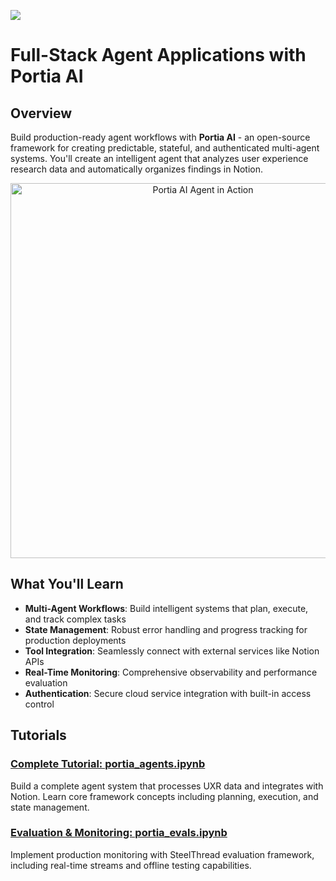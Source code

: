 ![](https://europe-west1-atp-views-tracker.cloudfunctions.net/working-analytics?notebook=tutorials--fullstack-agents-with-portia--readme)

# Full-Stack Agent Applications with Portia AI

## Overview

Build production-ready agent workflows with **Portia AI** - an open-source framework for creating predictable, stateful, and authenticated multi-agent systems. You'll create an intelligent agent that analyzes user experience research data and automatically organizes findings in Notion.

<div align="center">
<img src="img/notion.gif" alt="Portia AI Agent in Action" width="600"/>
</div>

## What You'll Learn

- **Multi-Agent Workflows**: Build intelligent systems that plan, execute, and track complex tasks
- **State Management**: Robust error handling and progress tracking for production deployments
- **Tool Integration**: Seamlessly connect with external services like Notion APIs
- **Real-Time Monitoring**: Comprehensive observability and performance evaluation
- **Authentication**: Secure cloud service integration with built-in access control

## Tutorials

### **[Complete Tutorial: portia_agents.ipynb](./portia_agents.ipynb)**
Build a complete agent system that processes UXR data and integrates with Notion. Learn core framework concepts including planning, execution, and state management.

### **[Evaluation & Monitoring: portia_evals.ipynb](./portia_evals.ipynb)**
Implement production monitoring with SteelThread evaluation framework, including real-time streams and offline testing capabilities.



